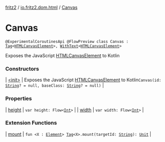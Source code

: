 [fritz2](../../index.md) / [io.fritz2.dom.html](../index.md) / [Canvas](./index.md)

# Canvas

`@ExperimentalCoroutinesApi @FlowPreview class Canvas : `[`Tag`](../../io.fritz2.dom/-tag/index.md)`<`[`HTMLCanvasElement`](https://kotlinlang.org/api/latest/jvm/stdlib/org.w3c.dom/-h-t-m-l-canvas-element/index.html)`>, `[`WithText`](../../io.fritz2.dom/-with-text/index.md)`<`[`HTMLCanvasElement`](https://kotlinlang.org/api/latest/jvm/stdlib/org.w3c.dom/-h-t-m-l-canvas-element/index.html)`>`

Exposes the JavaScript [HTMLCanvasElement](https://developer.mozilla.org/en/docs/Web/API/HTMLCanvasElement) to Kotlin

### Constructors

| [&lt;init&gt;](-init-.md) | Exposes the JavaScript [HTMLCanvasElement](https://developer.mozilla.org/en/docs/Web/API/HTMLCanvasElement) to Kotlin`Canvas(id: `[`String`](https://kotlinlang.org/api/latest/jvm/stdlib/kotlin/-string/index.html)`? = null, baseClass: `[`String`](https://kotlinlang.org/api/latest/jvm/stdlib/kotlin/-string/index.html)`? = null)` |

### Properties

| [height](height.md) | `var height: Flow<`[`Int`](https://kotlinlang.org/api/latest/jvm/stdlib/kotlin/-int/index.html)`>` |
| [width](width.md) | `var width: Flow<`[`Int`](https://kotlinlang.org/api/latest/jvm/stdlib/kotlin/-int/index.html)`>` |

### Extension Functions

| [mount](../../io.fritz2.dom/mount.md) | `fun <X : `[`Element`](https://kotlinlang.org/api/latest/jvm/stdlib/org.w3c.dom/-element/index.html)`> `[`Tag`](../../io.fritz2.dom/-tag/index.md)`<X>.mount(targetId: `[`String`](https://kotlinlang.org/api/latest/jvm/stdlib/kotlin/-string/index.html)`): `[`Unit`](https://kotlinlang.org/api/latest/jvm/stdlib/kotlin/-unit/index.html) |

